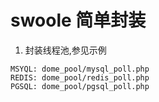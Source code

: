 swoole 简单封装
===

1. 封装线程池,参见示例

```
MSYQL: dome_pool/mysql_poll.php
REDIS: dome_pool/redis_poll.php
PGSQL: dome_pool/pgsql_poll.php
```